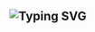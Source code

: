 ## ![Typing SVG](https://readme-typing-svg.demolab.com?font=Tiny5&size=33&pause=1000&color=00F754&vCenter=true&width=435&lines=%2Fsummon+ArGwaster)

<!--
**ArGwaster/ArGwaster** is a ✨ _special_ ✨ repository because its `README.md` (this file) appears on your GitHub profile.

Here are some ideas to get you started:

- 🔭 I’m currently working on ...
- 🌱 I’m currently learning ...
- 👯 I’m looking to collaborate on ...
- 🤔 I’m looking for help with ...
- 💬 Ask me about ...
- 📫 How to reach me: ...
- 😄 Pronouns: ...
- ⚡ Fun fact: ...
-->
